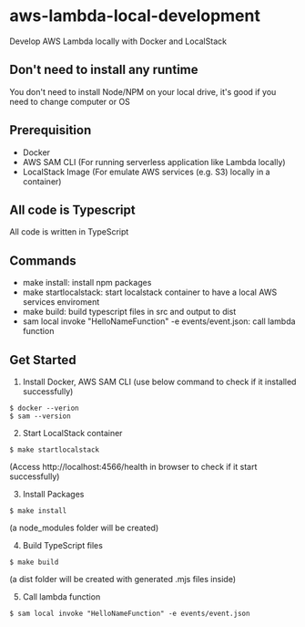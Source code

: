 # aws-lambda-local-development
Develop AWS Lambda locally with Docker and LocalStack

## Don't need to install any runtime
You don't need to install Node/NPM on your local drive, it's good if you need to change computer or OS

## Prerequisition
 - Docker
 - AWS SAM CLI (For running serverless application like Lambda locally)
 - LocalStack Image (For emulate AWS services (e.g. S3) locally in a container)

## All code is Typescript
All code is written in TypeScript

## Commands
 - make install: install npm packages
 - make startlocalstack: start localstack container to have a local AWS services enviroment
 - make build: build typescript files in src and output to dist
 - sam local invoke "HelloNameFunction" -e events/event.json: call lambda function

## Get Started
1. Install Docker, AWS SAM CLI (use below command to check if it installed successfully)
```
$ docker --verion
$ sam --version
```

2. Start LocalStack container
```
$ make startlocalstack
```
(Access http://localhost:4566/health in browser to check if it start successfully)

3. Install Packages 
 ```
 $ make install
 ```
 (a node_modules folder will be created)


4. Build TypeScript files
 ```
 $ make build
 ```
 (a dist folder will be created with generated .mjs files inside)

5. Call lambda function
```
$ sam local invoke "HelloNameFunction" -e events/event.json
```
